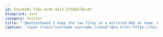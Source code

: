 ```yaml
---
id: 5dce6481-f38c-4c9b-9a13-2758bbf9bc0f
blueprint: text
category: twitter
title: "'@mattashwood I keep the raw files on a mirrored NAS at home. Put the 'good' ones into Flickr/Picasa"
caption: '<span class="username username_linked">@<a href="https://twitter.com/mattashwood" title="Matt Ashwood">mattashwood</a></span> I keep the raw files on a mirrored NAS at home. Put the ''good'' ones into Flickr/Picasa'
---
```

